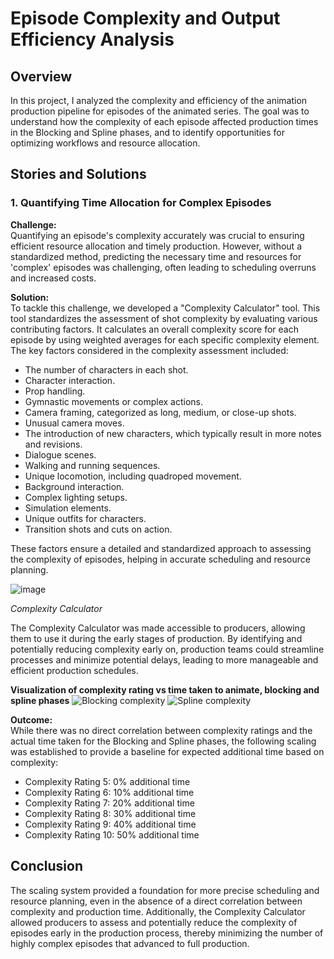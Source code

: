 # Episode Complexity and Output Efficiency Analysis

## Overview

In this project, I analyzed the complexity and efficiency of the animation production pipeline for episodes of the animated series. The goal was to understand how the complexity of each episode affected production times in the Blocking and Spline phases, and to identify opportunities for optimizing workflows and resource allocation.

## Stories and Solutions

### 1. Quantifying Time Allocation for Complex Episodes

**Challenge:**  
Quantifying an episode's complexity accurately was crucial to ensuring efficient resource allocation and timely production. However, without a standardized method, predicting the necessary time and resources for 'complex' episodes was challenging, often leading to scheduling overruns and increased costs.

**Solution:**  
To tackle this challenge, we developed a "Complexity Calculator" tool. This tool standardizes the assessment of shot complexity by evaluating various contributing factors. It calculates an overall complexity score for each episode by using weighted averages for each specific complexity element. The key factors considered in the complexity assessment included:

- The number of characters in each shot.
- Character interaction.
- Prop handling.
- Gymnastic movements or complex actions.
- Camera framing, categorized as long, medium, or close-up shots.
- Unusual camera moves.
- The introduction of new characters, which typically result in more notes and revisions.
- Dialogue scenes.
- Walking and running sequences.
- Unique locomotion, including quadroped movement.
- Background interaction.
- Complex lighting setups.
- Simulation elements.
- Unique outfits for characters.
- Transition shots and cuts on action.

These factors ensure a detailed and standardized approach to assessing the complexity of episodes, helping in accurate scheduling and resource planning.

![image](https://github.com/user-attachments/assets/a68c9581-5b33-4e07-9d6e-64dfa7bc4aff)

  
*Complexity Calculator*

The Complexity Calculator was made accessible to producers, allowing them to use it during the early stages of production. By identifying and potentially reducing complexity early on, production teams could streamline processes and minimize potential delays, leading to more manageable and efficient production schedules.

**Visualization of complexity rating vs time taken to animate, blocking and spline phases** 
![Blocking complexity ](https://github.com/user-attachments/assets/b6b9fde5-1f8f-42c5-b8cc-389150dd2e00)
![Spline complexity ](https://github.com/user-attachments/assets/9603e0c3-4611-4865-b559-610971ba5ba2)


**Outcome:**  
While there was no direct correlation between complexity ratings and the actual time taken for the Blocking and Spline phases, the following scaling was established to provide a baseline for expected additional time based on complexity:
- Complexity Rating 5: 0% additional time
- Complexity Rating 6: 10% additional time
- Complexity Rating 7: 20% additional time
- Complexity Rating 8: 30% additional time
- Complexity Rating 9: 40% additional time
- Complexity Rating 10: 50% additional time

  
## Conclusion 
The scaling system provided a foundation for more precise scheduling and resource planning, even in the absence of a direct correlation between complexity and production time. Additionally, the Complexity Calculator allowed producers to assess and potentially reduce the complexity of episodes early in the production process, thereby minimizing the number of highly complex episodes that advanced to full production.
